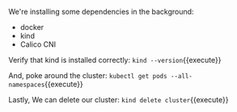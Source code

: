 We're installing some dependencies in the background:

- docker
- kind
- Calico CNI

Verify that kind is installed correctly: `kind --version`{{execute}}

And, poke around the cluster: `kubectl get pods --all-namespaces`{{execute}}

Lastly, We can delete our cluster: `kind delete cluster`{{execute}}
